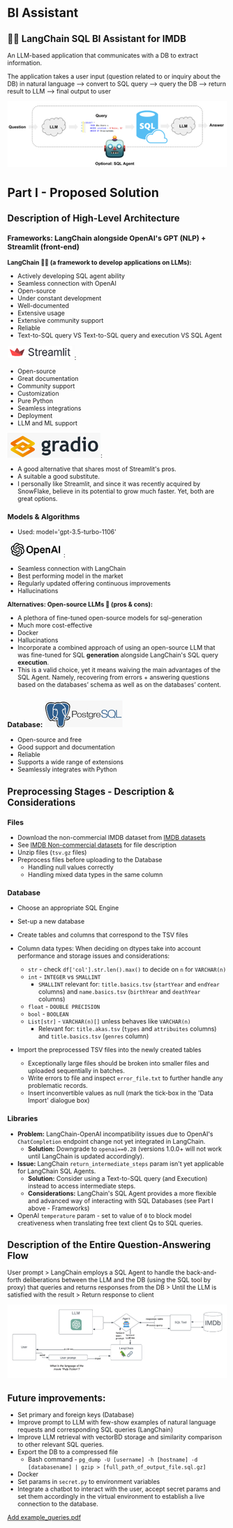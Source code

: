 # BI Assistant 

## 🦜🔗 LangChain SQL BI Assistant for IMDB
An LLM-based application that communicates with a DB to extract information.

The application takes a user input (question related to or inquiry about the DB) in natural language --> convert to SQL query --> query the DB --> return result to LLM --> final output to user

![LangChain SQL Agent](images/langchain_sql_agent.png)

# Part I - Proposed Solution
## Description of High-Level Architecture
### Frameworks: LangChain alongside OpenAI's GPT (NLP) + Streamlit (front-end)
**LangChain 🦜🔗 (a framework to develop applications on LLMs):**
* Actively developing SQL agent ability
* Seamless connection with OpenAI
* Open-source
* Under constant development
* Well-documented
* Extensive usage
* Extensive community support
* Reliable
* Text-to-SQL query VS Text-to-SQL query and execution VS SQL Agent
			
![Streamlit Logo](/images/streamlit_logo.png):
* Open-source
* Great documentation
* Community support
* Customization
* Pure Python
* Seamless integrations
* Deployment
* LLM and ML support
			
![Gradio Logo](images/gradio_logo.png):
* A good alternative that shares most of Streamlit's pros.
* A suitable a good substitute.
* I personally like Streamlit, and since it was recently acquired by SnowFlake, believe in its potential to grow much faster. Yet, both are great options.
			
### Models & Algorithms
* Used: model='gpt-3.5-turbo-1106'
			
![openai_logo](images/openai_logo.png):
* Seamless connection with LangChain
* Best performing model in the market
* Regularly updated offering continuous improvements
* Hallucinations
			
**Alternatives: Open-source LLMs 🦙 (pros & cons):**
* A plethora of fine-tuned open-source models for sql-generation
* Much more cost-effective
* Docker
* Hallucinations
* Incorporate a combined approach of using an open-source LLM that was fine-tuned for SQL **generation** alongside LangChain's SQL query **execution**.
* This is a valid choice, yet it means waiving the main advantages of the SQL Agent.
  Namely, recovering from errors + answering questions based on the databases’ schema as well as on the databases’ content.  
 
### Database: ![postgres_logo](images/postgresql_logo.png)
* Open-source and free
* Good support and documentation
* Reliable
* Supports a wide range of extensions
* Seamlessly integrates with Python

## Preprocessing Stages - Description & Considerations
### Files
* Download the non-commercial IMDB dataset from [IMDB datasets](https://datasets.imdbws.com/)
* See [IMDB Non-commercial datasets](https://developer.imdb.com/non-commercial-datasets/) for file description
* Unzip files (`tsv.gz` files)
* Preprocess files before uploading to the Database
  * Handling null values correctly
  * Handling mixed data types in the same column				  
  
### Database
* Choose an appropriate SQL Engine
* Set-up a new database
* Create tables and columns that correspond to the TSV files
* Column data types: When deciding on dtypes take into account performance and storage issues and considerations:
  * `str` - check `df['col'].str.len().max()` to decide on `n` for `VARCHAR(n)`
  * `int` - `INTEGER` vs `SMALLINT`
    *   `SMALLINT` relevant for: `title.basics.tsv` (`startYear` and `endYear` columns) and
      `name.basics.tsv` (`birthYear` and `deathYear` columns)
  * `float` - `DOUBLE PRECISION`
  * `bool` - `BOOLEAN`
  * `List[str]` - `VARCHAR(n)[]` unless behaves like `VARCHAR(n)`
    * Relevant for:
      `title.akas.tsv` (`types` and `attribuites` columns)
      and `title.basics.tsv` (`genres` column)

* Import the preprocessed TSV files into the newly created tables
  * Exceptionally large files should be broken into smaller files and uploaded sequentially in batches.
  * Write errors to file and inspect `error_file.txt` to further handle any problematic records.
  * Insert inconvertible values as null (mark the tick-box in the 'Data Import' dialogue box)

### Libraries
* **Problem:** LangChain-OpenAI incompatibility issues due to OpenAI's `ChatCompletion` endpoint change not yet integrated in LangChain.
  * **Solution:** Downgrade to `openai==0.28` (versions 1.0.0+ will not work until LangChain is updated accordingly).
* **Issue:** LangChain `return_intermediate_steps` param isn't yet applicable for LangChain SQL Agents.
  * **Solution:** Consider using a Text-to-SQL query (and Execution) instead to access intermediate steps.
  * **Considerations:** LangChain's SQL Agent provides a more flexible and advanced way of interacting with SQL Databases (see Part I above - Frameworks) 
* OpenAI `temperature` param - set to value of `0` to block model creativeness when translating free text client Qs to SQL queries.
		
## Description of the Entire Question-Answering Flow
User prompt > LangChain employs a SQL Agent to handle the back-and-forth deliberations between the LLM and the DB (using the SQL tool by proxy) that queries and returns responses from the DB > Until the LLM is satisfied with the result > Return response to client

![Process Flow](images/process.png)

## Future improvements:
* Set primary and foreign keys (Database)
* Improve prompt to LLM with few-show examples of natural language requests and corresponding SQL queries (LangChain)
* Improve LLM retrieval with vectorBD storage and similarity comparison to other relevant SQL queries.
* Export the DB to a compressed file
  * Bash command - `pg_dump -U [username] -h [hostname] -d [databasename] | gzip > [full_path_of_output_file.sql.gz]`
* Docker
* Set params in `secret.py` to environment variables
* Integrate a chatbot to interact with the user, accept secret params and set them accordingly in the virtual environment to establish a live connection to the database.

[Add example_queries.pdf](docs/example_queries.pdf)
